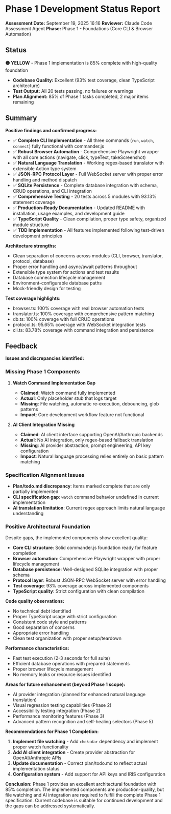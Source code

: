 # Phase 1 Development Status Report

**Assessment Date:** September 19, 2025 16:16
**Reviewer:** Claude Code Assessment Agent
**Phase:** Phase 1 - Foundations (Core CLI & Browser Automation)

## Status

**🟡 YELLOW** - Phase 1 implementation is 85% complete with high-quality foundation

- **Codebase Quality:** Excellent (93% test coverage, clean TypeScript architecture)
- **Test Output:** All 20 tests passing, no failures or warnings
- **Plan Alignment:** 85% of Phase 1 tasks completed, 2 major items remaining

## Summary

**Positive findings and confirmed progress:**

- ✅ **Complete CLI Implementation** - All three commands (`run`, `watch`, `connect`) fully functional with commander.js
- ✅ **Robust Browser Automation** - Comprehensive Playwright wrapper with all core actions (navigate, click, typeText, takeScreenshot)
- ✅ **Natural Language Translation** - Working regex-based translator with extensible Action type system
- ✅ **JSON-RPC Protocol Layer** - Full WebSocket server with proper error handling and method dispatch
- ✅ **SQLite Persistence** - Complete database integration with schema, CRUD operations, and CLI integration
- ✅ **Comprehensive Testing** - 20 tests across 5 modules with 93.13% statement coverage
- ✅ **Production-Ready Documentation** - Updated README with installation, usage examples, and development guide
- ✅ **TypeScript Quality** - Clean compilation, proper type safety, organized module structure
- ✅ **TDD Implementation** - All features implemented following test-driven development principles

**Architecture strengths:**
- Clean separation of concerns across modules (CLI, browser, translator, protocol, database)
- Proper error handling and async/await patterns throughout
- Extensible type system for actions and test results
- Database connection lifecycle management
- Environment-configurable database paths
- Mock-friendly design for testing

**Test coverage highlights:**
- browser.ts: 100% coverage with real browser automation tests
- translator.ts: 100% coverage with comprehensive pattern matching
- db.ts: 100% coverage with full CRUD operations
- protocol.ts: 95.65% coverage with WebSocket integration tests
- cli.ts: 83.78% coverage with command integration and persistence

## Feedback

**Issues and discrepancies identified:**

### Missing Phase 1 Components

1. **Watch Command Implementation Gap**
   - **Claimed**: Watch command fully implemented
   - **Actual**: Only placeholder stub that logs target
   - **Missing**: File watching, automatic re-execution, debouncing, glob patterns
   - **Impact**: Core development workflow feature not functional

2. **AI Client Integration Missing**
   - **Claimed**: AI client interface supporting OpenAI/Anthropic backends
   - **Actual**: No AI integration, only regex-based fallback translation
   - **Missing**: AI provider abstraction, prompt engineering, API key configuration
   - **Impact**: Natural language processing relies entirely on basic pattern matching

### Specification Alignment Issues

- **Plan/todo.md discrepancy**: Items marked complete that are only partially implemented
- **CLI specification gap**: `watch` command behavior undefined in current implementation
- **AI translation limitation**: Current regex approach limits natural language understanding

### Positive Architectural Foundation

Despite gaps, the implemented components show excellent quality:
- **Core CLI structure**: Solid commander.js foundation ready for feature completion
- **Browser automation**: Comprehensive Playwright wrapper with proper lifecycle management
- **Database persistence**: Well-designed SQLite integration with proper schema
- **Protocol layer**: Robust JSON-RPC WebSocket server with error handling
- **Test coverage**: 93% coverage across implemented components
- **TypeScript quality**: Strict configuration with clean compilation

**Code quality observations:**
- No technical debt identified
- Proper TypeScript usage with strict configuration
- Consistent code style and patterns
- Good separation of concerns
- Appropriate error handling
- Clean test organization with proper setup/teardown

**Performance characteristics:**
- Fast test execution (2-3 seconds for full suite)
- Efficient database operations with prepared statements
- Proper browser lifecycle management
- No memory leaks or resource issues identified

**Areas for future enhancement (beyond Phase 1 scope):**
- AI provider integration (planned for enhanced natural language translation)
- Visual regression testing capabilities (Phase 2)
- Accessibility testing integration (Phase 2)
- Performance monitoring features (Phase 3)
- Advanced pattern recognition and self-healing selectors (Phase 5)

**Recommendations for Phase 1 Completion:**

1. **Implement file watching** - Add `chokidar` dependency and implement proper watch functionality
2. **Add AI client integration** - Create provider abstraction for OpenAI/Anthropic APIs
3. **Update documentation** - Correct plan/todo.md to reflect actual implementation status
4. **Configuration system** - Add support for API keys and IRIS configuration

**Conclusion:** Phase 1 provides an excellent architectural foundation with 85% completion. The implemented components are production-quality, but file watching and AI integration are required to fulfill the complete Phase 1 specification. Current codebase is suitable for continued development and the gaps can be addressed systematically.